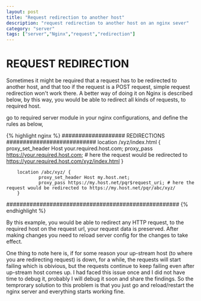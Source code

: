 ```yaml
---
layout: post
title: "Request redirection to another host"
description: "request redirection to another host on an nginx sever"
category: "server"
tags: ["server","Nginx","request","redirection"]
---
```

REQUEST REDIRECTION
===============================

Sometimes it might be required that a request has to be redirected to another host, and that too if the request is a POST request, simple request redirection won't work there. A better way of doing it on Nginx is described below, by this way, you would be able to redirect all kinds of requests, to required host.

go to required server module in your nginx configurations, and define the rules as below,

{% highlight nginx %}
################### REDIRECTIONS  ###########################
        location /xyz/index.html {
                proxy_set_header Host your.required.host.com;
                proxy_pass https://your.required.host.com; # here the request would be redirected to https://your.required.host.com/xyz/index.html
        }

        location /abc/xyz/ {
                proxy_set_header Host my.host.net;
                proxy_pass https://my.host.net/pqr$request_uri; # here the request would be redirected to https://my.host.net/pqr/abc/xyz/
        }
####################################################
{% endhighlight %}

By this example, you would be able to redirect any HTTP request, to the required host on the request url, your request data is preserved. After making changes you need to reload server config for the changes to take effect.

One thing to note here is, if for some reason your up-stream host (to where you are redirecting request) is down, for a while, the requests will start failing which is obivious, but the requests continue to keep failing even after up-stream host comes up. I had faced this issue once and I did not have time to debug it, probably I will debug it soon and share the findings. So the temprorary solution to this problem is that you just go and reload/restart the nginx server and everything starts working fine.

